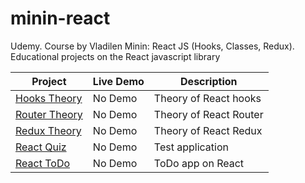 # minin-react

Udemy. Course by Vladilen Minin: React JS (Hooks, Classes, Redux). Educational projects on the React javascript library

| Project     | Live Demo     | Description     |
| ----------- | ------------- | --------------- |
| [Hooks Theory](https://github.com/volkovVA/minin-react/tree/react-hooks-theory) | No Demo | Theory of React hooks |
| [Router Theory](https://github.com/volkovVA/minin-react/tree/react-router-theory) | No Demo | Theory of React Router |
| [Redux Theory](https://github.com/volkovVA/minin-react/tree/react-redux-theory) | No Demo | Theory of React Redux |
| [React Quiz](https://github.com/volkovVA/minin-react/tree/react-quiz) | No Demo | Test application |
| [React ToDo](https://github.com/volkovVA/minin-react/tree/react-todo) | No Demo | ToDo app on React |